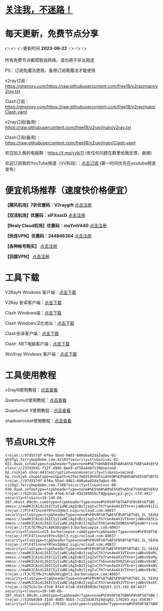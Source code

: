 # [关注我，不迷路！](https://github.com/login?return_to=https%3A%2F%2Fgithub.com%2Fw379740999)
# 每天更新，免费节点分享
:point_right: :point_right: :point_right:更新时间 **2023-06-22** :point_left: :point_left: :point_left:

所有免费节点都爬取自网络，请勿用于非法用途

PS：订阅免魔法使用，备用订阅需魔法才能使用

v2ray订阅：https://ghproxy.com/https://raw.githubusercontent.com/free18/v2ray/main/v2ray.txt

Clash订阅：https://ghproxy.com/https://raw.githubusercontent.com/free18/v2ray/main/Clash.yaml

v2ray订阅(备用)：https://raw.githubusercontent.com/free18/v2ray/main/v2ray.txt

Clash订阅(备用)：https://raw.githubusercontent.com/free18/v2ray/main/Clash.yaml

欢迎加入我的电报群：https://t.me/vvkj11
(有任何问题在群里给我反馈，谢谢)

欢迎订阅我的YouTube频道（VV科技）：[点击订阅](https://www.youtube.com/channel/UCqdGfxwYKrllrHv_Bc-9vAw?sub_confirmation=1)
(第一时间优先在youtube频道发布）

# 便宜机场推荐（速度快价格便宜）

**【飓风机场】7折优惠码：V2raygift** [点击注册](https://www.jfcloud.top/#/register?code=YYPj4pCJ)

**【双流机场】优惠码：xIFXozcD** [点击注册](https://sscurl.com/#/register?code=xIFXozcD)

**【Realy Cloud机场】优惠码：muYmV44G** [点击注册](https://relay.casa/#/register?code=muYmV44G)

**【快连VPN】优惠码：244846304**  [点击注册](https://pay.eradpd.xyz)

**【各种帐号购买】**  [点击注册](https://wandoukj.eu.org/)

**【回国VPN】** [点击注册](https://wandoukj.eu.org/)


# 工具下载

V2RayN Windows 客户端：[点击下载](https://github.com/2dust/v2rayN/releases)

V2Ray 安卓客户端：[点击下载](https://github.com/2dust/v2rayNG/releases)

Clash Windows端：[点击下载](https://github.com/Fndroid/clash_for_windows_pkg/releases)

Clash Windows汉化地址：[点击下载](https://drive.google.com/file/d/1hLY1pedrIxA1u8sEkPWnMLEsQawD0nvf/view?usp=sharing)

Clash安卓客户端：[点击下载](https://github.com/naicfeng/ClashRForAndroid/releases)

Clash .NET电脑客户端：[点击下载](https://github.com/ClashDotNetFramework/experimental-clash/releases)

WinXray Windows 客户端：[点击下载](https://github.com/TheMRLL/WinXray/releases)

# 工具使用教程

v2rayN使用教程：[点击查看](https://youtu.be/MvJwoEo6-JU)

Quantumult使用教程：[点击查看](https://youtu.be/qCkjLMPKygw)

Quantumult X使用教程：[点击查看](https://youtu.be/ghZLHPEGfVc)

shadowrocket使用教程：[点击查看](https://youtu.be/kGKKr6WTrJc)

# 节点URL文件
```
trojan://97d557df-6f6a-5bad-9483-600aba02da3a@au-01-gh3fg1.ferryhwp8ebm.com:42103?security=tls&sni=au-01-651.duuk.info&type=tcp&headerType=none#%E7%94%B5%E6%8A%A5%E7%BE%A4%EF%BC%9At.me%2Fvvkj11
vless://237d2641-f12f-499b-8ee9-af58a448f239@second-bp.rnikjeh.shop:443?encryption=none&security=tls&sni=second-bp.rnikjeh.shop&type=ws&path=%2Fmz7mEGt8hXUtniAYm9#%E8%B4%A6%E5%8F%B7%EF%BC%9A1i8.cn%2FfNNTc
trojan://97d557df-6f6a-5bad-9483-600aba02da3a@us-08-cz2dg2.ferryhwp8ebm.com:7308?security=tls&sni=us-08-650.duuk.info&type=tcp&headerType=none#%E5%8A%A0%E5%85%A5%E7%94%B5%E6%8A%A5%E7%BE%A4%E9%98%B2%E6%AD%A2%E5%A4%B1%E6%95%88
trojan://b25cbc3a-d7e8-4fe4-b7a0-d3d18985bcf4@pqawsjp3.gsjc.cfd:443?security=tls&sni=18-140-66-207.nhost.00cdn.com&type=tcp&headerType=none#%F0%9F%87%AF%F0%9F%87%B5_JP_%E6%97%A5%E6%9C%AC_4
vmess://ew0KICAidiI6ICIyIiwNCiAgInBzIjogIvCfh7rwn4e4X1VTX+e+juWbvV81IiwNCiAgImFkZCI6ICIxNDEuMTAxLjExMy4xNDQiLA0KICAicG9ydCI6ICIyMDUzIiwNCiAgImlkIjogIjA0MDRiYzI4LTljZmMtNGZiYi05ZTRjLWMzZjNiYTg3ZjM4NCIsDQogICJhaWQiOiAiMCIsDQogICJzY3kiOiAiYXV0byIsDQogICJuZXQiOiAid3MiLA0KICAidHlwZSI6ICJub25lIiwNCiAgImhvc3QiOiAieDEueWxrczAxLmV1Lm9yZyIsDQogICJwYXRoIjogIi9ibHVlMDEiLA0KICAidGxzIjogInRscyIsDQogICJzbmkiOiAiIiwNCiAgImFscG4iOiAiIg0KfQ==
trojan://PlF471nxneY0YevI@de3.nigirocloud.com:4003?security=tls&type=tcp&headerType=none#%F0%9F%87%AE%F0%9F%87%B1_IL_%E4%BB%A5%E8%89%B2%E5%88%97_6
vmess://ew0KICAidiI6ICIyIiwNCiAgInBzIjogIvCfh7rwn4e4X1VTX+e+juWbvV83IiwNCiAgImFkZCI6ICIxNzMuMjQ1LjU4LjE2NyIsDQogICJwb3J0IjogIjIwNTMiLA0KICAiaWQiOiAiMDQwNGJjMjgtOWNmYy00ZmJiLTllNGMtYzNmM2JhODdmMzg0IiwNCiAgImFpZCI6ICIwIiwNCiAgInNjeSI6ICJhdXRvIiwNCiAgIm5ldCI6ICJ3cyIsDQogICJ0eXBlIjogIm5vbmUiLA0KICAiaG9zdCI6ICJ4MS55bGtzMDEuZXUub3JnIiwNCiAgInBhdGgiOiAiL2JsdWUwMSIsDQogICJ0bHMiOiAidGxzIiwNCiAgInNuaSI6ICIiLA0KICAiYWxwbiI6ICIiDQp9
vmess://ew0KICAidiI6ICIyIiwNCiAgInBzIjogIvCfh6jwn4e3X0NSX+WTpeaWr+i+vum7juWKoF84IiwNCiAgImFkZCI6ICIxOTAuOTMuMjQ0Ljk1IiwNCiAgInBvcnQiOiAiMjA4MyIsDQogICJpZCI6ICIzYWJlNDBkMC1kYmUxLTQ4MWEtOTQyNy05ZjRkOGM2NDZkMzQiLA0KICAiYWlkIjogIjAiLA0KICAic2N5IjogImF1dG8iLA0KICAibmV0IjogIndzIiwNCiAgInR5cGUiOiAibm9uZSIsDQogICJob3N0IjogIngxLnlsa3MwMS5ldS5vcmciLA0KICAicGF0aCI6ICIvYmx1ZSIsDQogICJ0bHMiOiAidGxzIiwNCiAgInNuaSI6ICIiLA0KICAiYWxwbiI6ICIiDQp9
trojan://TJCfE7Mx2YcA8kX8zg@nl3.barbecuepie.com:4003?security=tls&sni=nl3.barbecuepie.com&type=tcp&headerType=none#%F0%9F%87%AE%F0%9F%87%B1_IL_%E4%BB%A5%E8%89%B2%E5%88%97_9
trojan://PlF471nxneY0YevI@nl3.nigirocloud.com:4003?security=tls&type=tcp&headerType=none#%F0%9F%87%AE%F0%9F%87%B1_IL_%E4%BB%A5%E8%89%B2%E5%88%97_10
trojan://PlF471nxneY0YevI@de2.nigirocloud.com:4003?security=tls&type=tcp&headerType=none#%F0%9F%87%AE%F0%9F%87%B1_IL_%E4%BB%A5%E8%89%B2%E5%88%97_11
vmess://ew0KICAidiI6ICIyIiwNCiAgInBzIjogIvCfh7rwn4e4X1VTX+e+juWbvV8xMiIsDQogICJhZGQiOiAibnMxLnYyLXZpcC5mdW4iLA0KICAicG9ydCI6ICI4MCIsDQogICJpZCI6ICJhNjQ1N2QyOC1lMzI4LTQyMDItOTlmZS0wNjA2ZDdhZDY5YTkiLA0KICAiYWlkIjogIjAiLA0KICAic2N5IjogImF1dG8iLA0KICAibmV0IjogIndzIiwNCiAgInR5cGUiOiAibm9uZSIsDQogICJob3N0IjogImRlMTguaXJ0ZWguZnVuIiwNCiAgInBhdGgiOiAiLzZyWHFlY0xtY2hyV2tYN2N5MWlsTGpNQkxVQyIsDQogICJ0bHMiOiAiIiwNCiAgInNuaSI6ICIiLA0KICAiYWxwbiI6ICIiLA0KICAiZnAiOiAiIg0KfQ==
vmess://ew0KICAidiI6ICIyIiwNCiAgInBzIjogIvCfh7rwn4e4X1VTX+e+juWbvV8xMyIsDQogICJhZGQiOiAiMTQyLjAuMTM4LjEzMCIsDQogICJwb3J0IjogIjU1NTAyIiwNCiAgImlkIjogIjQxODA0OGFmLWEyOTMtNGI5OS05YjBjLTk4Y2EzNTgwZGQyNCIsDQogICJhaWQiOiAiNjQiLA0KICAic2N5IjogImF1dG8iLA0KICAibmV0IjogInRjcCIsDQogICJ0eXBlIjogIm5vbmUiLA0KICAiaG9zdCI6ICIiLA0KICAicGF0aCI6ICIiLA0KICAidGxzIjogIiIsDQogICJzbmkiOiAiIiwNCiAgImFscG4iOiAiIiwNCiAgImZwIjogIiINCn0=
vmess://ew0KICAidiI6ICIyIiwNCiAgInBzIjogIvCfh6vwn4e3X0ZSX+azleWbvV8xNCIsDQogICJhZGQiOiAiMTczLjI0NS40OS4yOSIsDQogICJwb3J0IjogIjIwOTYiLA0KICAiaWQiOiAiZjM4N2EwYWYtNGI3MC00YTQwLWUyYzMtMmYyMjQ3MmRmMGNiIiwNCiAgImFpZCI6ICIwIiwNCiAgInNjeSI6ICJhdXRvIiwNCiAgIm5ldCI6ICJ3cyIsDQogICJ0eXBlIjogIm5vbmUiLA0KICAiaG9zdCI6ICJ4MS55bGtzMDEuZXUub3JnIiwNCiAgInBhdGgiOiAiL2JsdWUwMSIsDQogICJ0bHMiOiAidGxzIiwNCiAgInNuaSI6ICIiLA0KICAiYWxwbiI6ICIiDQp9
vmess://ew0KICAidiI6ICIyIiwNCiAgInBzIjogIvCfh7rwn4e4X1VTX+e+juWbvV8xNSIsDQogICJhZGQiOiAiMTk4LjIuMjAzLjU4IiwNCiAgInBvcnQiOiAiNDQ2NzIiLA0KICAiaWQiOiAiNDE4MDQ4YWYtYTI5My00Yjk5LTliMGMtOThjYTM1ODBkZDI0IiwNCiAgImFpZCI6ICI2NCIsDQogICJzY3kiOiAiYXV0byIsDQogICJuZXQiOiAidGNwIiwNCiAgInR5cGUiOiAibm9uZSIsDQogICJob3N0IjogIiIsDQogICJwYXRoIjogIiIsDQogICJ0bHMiOiAiIiwNCiAgInNuaSI6ICIiLA0KICAiYWxwbiI6ICIiLA0KICAiZnAiOiAiIg0KfQ==
vmess://ew0KICAidiI6ICIyIiwNCiAgInBzIjogIvCfh7rwn4e4X1VTX+e+juWbvV8xNiIsDQogICJhZGQiOiAiMTA0LjE4LjE1OC4xNTIiLA0KICAicG9ydCI6ICIyMDgzIiwNCiAgImlkIjogIjNhYmU0MGQwLWRiZTEtNDgxYS05NDI3LTlmNGQ4YzY0NmQzNCIsDQogICJhaWQiOiAiMCIsDQogICJzY3kiOiAiYXV0byIsDQogICJuZXQiOiAid3MiLA0KICAidHlwZSI6ICJub25lIiwNCiAgImhvc3QiOiAieDEueWxrczAxLmV1Lm9yZyIsDQogICJwYXRoIjogIi9ibHVlIiwNCiAgInRscyI6ICJ0bHMiLA0KICAic25pIjogIiIsDQogICJhbHBuIjogIiINCn0=
trojan://TJCfE7Mx2YcA8kX8zg@nl3.barbecuepie.com:4003?security=tls&type=tcp&headerType=none#%F0%9F%87%AE%F0%9F%87%B1_IL_%E4%BB%A5%E8%89%B2%E5%88%97_17
vmess://ew0KICAidiI6ICIyIiwNCiAgInBzIjogIvCfh7rwn4e4X1VTX+e+juWbvV8xOCIsDQogICJhZGQiOiAiMTkyLjc0LjIyOC4xODkiLA0KICAicG9ydCI6ICI0Mjg1NyIsDQogICJpZCI6ICIwNTFiODQ0Zi1lZmUzLTQ4NDctOTJhYS02NmI1ZGUwYjZkNGUiLA0KICAiYWlkIjogIjY0IiwNCiAgInNjeSI6ICJhdXRvIiwNCiAgIm5ldCI6ICJ0Y3AiLA0KICAidHlwZSI6ICJub25lIiwNCiAgImhvc3QiOiAiIiwNCiAgInBhdGgiOiAiIiwNCiAgInRscyI6ICIiLA0KICAic25pIjogIiIsDQogICJhbHBuIjogIiIsDQogICJmcCI6ICIiDQp9
trojan://b25cbc3a-d7e8-4fe4-b7a0-d3d18985bcf4@163.123.192.60:443?security=tls&sni=18-140-66-207.nhost.00cdn.com&type=tcp&headerType=none#%F0%9F%87%BA%F0%9F%87%B8_US_%E7%BE%8E%E5%9B%BD_19
trojan://535b9369-31d4-4685-9bb5-7c223d383524@sg02.170203.xyz:45636?security=tls&sni=sg02.170203.xyz&type=tcp&headerType=none#%F0%9F%87%B8%F0%9F%87%AC_SG_%E6%96%B0%E5%8A%A0%E5%9D%A1_20

```

